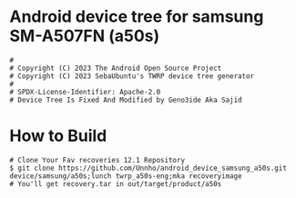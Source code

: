 # Android device tree for samsung SM-A507FN (a50s)

```
#
# Copyright (C) 2023 The Android Open Source Project
# Copyright (C) 2023 SebaUbuntu's TWRP device tree generator
#
# SPDX-License-Identifier: Apache-2.0
# Device Tree Is Fixed And Modified by Geno3ide Aka Sajid
```
# How to Build 

```
# Clone Your Fav recoveries 12.1 Repository
$ git clone https://github.com/Unnho/android_device_samsung_a50s.git device/samsung/a50s;lunch twrp_a50s-eng;mka recoveryimage
# You'll get recovery.tar in out/target/product/a50s
```
